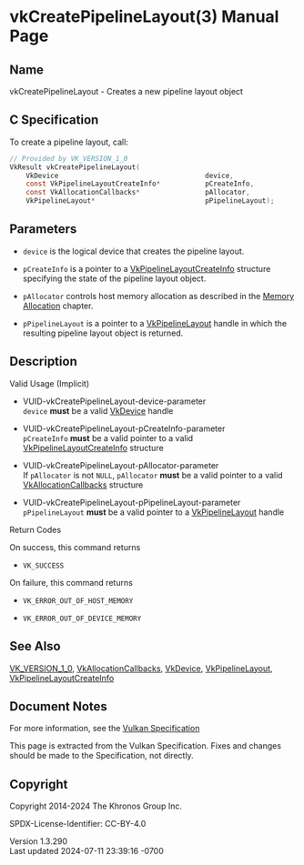 # vkCreatePipelineLayout(3) Manual Page

## Name

vkCreatePipelineLayout - Creates a new pipeline layout object



## <a href="#_c_specification" class="anchor"></a>C Specification

To create a pipeline layout, call:

``` c
// Provided by VK_VERSION_1_0
VkResult vkCreatePipelineLayout(
    VkDevice                                    device,
    const VkPipelineLayoutCreateInfo*           pCreateInfo,
    const VkAllocationCallbacks*                pAllocator,
    VkPipelineLayout*                           pPipelineLayout);
```

## <a href="#_parameters" class="anchor"></a>Parameters

- `device` is the logical device that creates the pipeline layout.

- `pCreateInfo` is a pointer to a
  [VkPipelineLayoutCreateInfo](https://registry.khronos.org/vulkan/specs/1.3-extensions/man/html/VkPipelineLayoutCreateInfo.html)
  structure specifying the state of the pipeline layout object.

- `pAllocator` controls host memory allocation as described in the <a
  href="https://registry.khronos.org/vulkan/specs/1.3-extensions/html/vkspec.html#memory-allocation"
  target="_blank" rel="noopener">Memory Allocation</a> chapter.

- `pPipelineLayout` is a pointer to a
  [VkPipelineLayout](https://registry.khronos.org/vulkan/specs/1.3-extensions/man/html/VkPipelineLayout.html) handle in which the
  resulting pipeline layout object is returned.

## <a href="#_description" class="anchor"></a>Description

Valid Usage (Implicit)

- <a href="#VUID-vkCreatePipelineLayout-device-parameter"
  id="VUID-vkCreatePipelineLayout-device-parameter"></a>
  VUID-vkCreatePipelineLayout-device-parameter  
  `device` **must** be a valid [VkDevice](https://registry.khronos.org/vulkan/specs/1.3-extensions/man/html/VkDevice.html) handle

- <a href="#VUID-vkCreatePipelineLayout-pCreateInfo-parameter"
  id="VUID-vkCreatePipelineLayout-pCreateInfo-parameter"></a>
  VUID-vkCreatePipelineLayout-pCreateInfo-parameter  
  `pCreateInfo` **must** be a valid pointer to a valid
  [VkPipelineLayoutCreateInfo](https://registry.khronos.org/vulkan/specs/1.3-extensions/man/html/VkPipelineLayoutCreateInfo.html)
  structure

- <a href="#VUID-vkCreatePipelineLayout-pAllocator-parameter"
  id="VUID-vkCreatePipelineLayout-pAllocator-parameter"></a>
  VUID-vkCreatePipelineLayout-pAllocator-parameter  
  If `pAllocator` is not `NULL`, `pAllocator` **must** be a valid
  pointer to a valid [VkAllocationCallbacks](https://registry.khronos.org/vulkan/specs/1.3-extensions/man/html/VkAllocationCallbacks.html)
  structure

- <a href="#VUID-vkCreatePipelineLayout-pPipelineLayout-parameter"
  id="VUID-vkCreatePipelineLayout-pPipelineLayout-parameter"></a>
  VUID-vkCreatePipelineLayout-pPipelineLayout-parameter  
  `pPipelineLayout` **must** be a valid pointer to a
  [VkPipelineLayout](https://registry.khronos.org/vulkan/specs/1.3-extensions/man/html/VkPipelineLayout.html) handle

Return Codes

On success, this command returns  
- `VK_SUCCESS`

On failure, this command returns  
- `VK_ERROR_OUT_OF_HOST_MEMORY`

- `VK_ERROR_OUT_OF_DEVICE_MEMORY`

## <a href="#_see_also" class="anchor"></a>See Also

[VK_VERSION_1_0](https://registry.khronos.org/vulkan/specs/1.3-extensions/man/html/VK_VERSION_1_0.html),
[VkAllocationCallbacks](https://registry.khronos.org/vulkan/specs/1.3-extensions/man/html/VkAllocationCallbacks.html),
[VkDevice](https://registry.khronos.org/vulkan/specs/1.3-extensions/man/html/VkDevice.html), [VkPipelineLayout](https://registry.khronos.org/vulkan/specs/1.3-extensions/man/html/VkPipelineLayout.html),
[VkPipelineLayoutCreateInfo](https://registry.khronos.org/vulkan/specs/1.3-extensions/man/html/VkPipelineLayoutCreateInfo.html)

## <a href="#_document_notes" class="anchor"></a>Document Notes

For more information, see the <a
href="https://registry.khronos.org/vulkan/specs/1.3-extensions/html/vkspec.html#vkCreatePipelineLayout"
target="_blank" rel="noopener">Vulkan Specification</a>

This page is extracted from the Vulkan Specification. Fixes and changes
should be made to the Specification, not directly.

## <a href="#_copyright" class="anchor"></a>Copyright

Copyright 2014-2024 The Khronos Group Inc.

SPDX-License-Identifier: CC-BY-4.0

Version 1.3.290  
Last updated 2024-07-11 23:39:16 -0700
